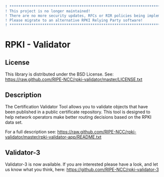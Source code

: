 ```diff
! ************************************************************************************************
! This project is no longer maintained!                                        
! There are no more security updates, RFCs or RIR policies being implemented.                     
! Please migrate to an alternative RPKI Relying Party software!                                   
! ************************************************************************************************
```

RPKI - Validator
================

License
-------
This library is distributed under the BSD License.
See: https://raw.github.com/RIPE-NCC/rpki-validator/master/LICENSE.txt

Description
-----------

The Certification Validator Tool allows you to validate objects that have been published in a public certificate repository.
This tool is designed to help network operators make better routing decisions based on the RPKI data set.

For a full description see: https://raw.github.com/RIPE-NCC/rpki-validator/master/rpki-validator-app/README.txt


Validator-3
-----------

Validator-3 is now available.
If you are interested please have a look, and let us know what you think, here:
https://github.com/RIPE-NCC/rpki-validator-3

